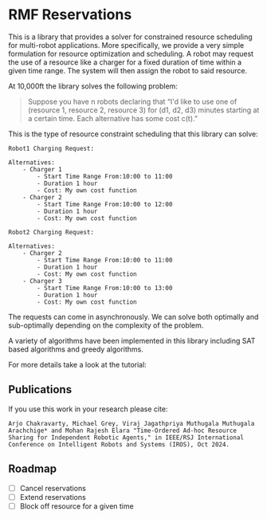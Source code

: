 # RMF Reservations

This is a library that provides a solver for constrained resource scheduling for multi-robot applications. More specifically,
we provide a very simple formulation for resource optimization and scheduling. A robot may request the use of a
resource like a charger for a fixed duration of time within a given time range. The system will then assign the robot
to said resource.

At 10,000ft the library solves the following problem:

> Suppose you have n robots declaring that “I'd like to use one of (resource 1, resource 2, resource 3) for (d1, d2, d3) minutes starting at a certain time. Each alternative has some cost c(t).”

This is the type of resource constraint scheduling that this library can solve:
```
Robot1 Charging Request:

Alternatives:
    - Charger 1
        - Start Time Range From:10:00 to 11:00
        - Duration 1 hour
        - Cost: My own cost function
    - Charger 2
        - Start Time Range From:10:00 to 12:00
        - Duration 1 hour
        - Cost: My own cost function

Robot2 Charging Request:

Alternatives:
    - Charger 2
        - Start Time Range From:10:00 to 11:00
        - Duration 1 hour
        - Cost: My own cost function
    - Charger 3
        - Start Time Range From:10:00 to 13:00
        - Duration 1 hour
        - Cost: My own cost function
```

The requests can come in asynchronously. We can solve both optimally and sub-optimally depending on the complexity of the problem.

A variety of algorithms have been implemented in this library including SAT based algorithms and greedy algorithms.

For more details take a look at the tutorial:


## Publications

If you use this work in your research please cite:

```
Arjo Chakravarty, Michael Grey, Viraj Jagathpriya Muthugala Muthugala Arachchige* and Mohan Rajesh Elara "Time-Ordered Ad-hoc Resource Sharing for Independent Robotic Agents," in IEEE/RSJ International Conference on Intelligent Robots and Systems (IROS), Oct 2024.
```

## Roadmap

* [ ] Cancel reservations
* [ ] Extend reservations
* [ ] Block off resource for a given time
